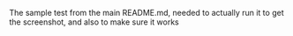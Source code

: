 The sample test from the main README.md, needed to actually run it to get the
screenshot, and also to make sure it works
